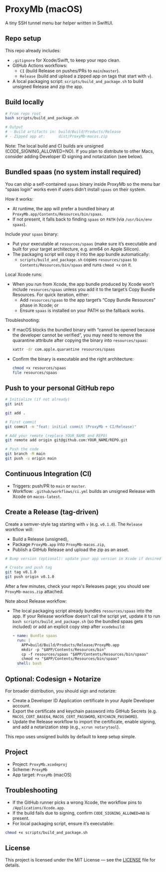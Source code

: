 # ProxyMb (macOS)

A tiny SSH tunnel menu bar helper written in SwiftUI.

## Repo setup

This repo already includes:
- `.gitignore` for Xcode/Swift, to keep your repo clean.
- GitHub Actions workflows:
  - `CI` (build Release on pushes/PRs to `main`/`master`).
  - `Release` (build and upload a zipped app on tags that start with `v`).
- A local packaging script: `scripts/build_and_package.sh` to build unsigned Release and zip the app.

## Build locally

```bash
# From repo root
bash scripts/build_and_package.sh

# Output
# - Build artifacts in: build/Build/Products/Release
# - Zipped app at:      dist/ProxyMb-macos.zip
```

Note: The local build and CI builds are unsigned (CODE_SIGNING_ALLOWED=NO). If you plan to distribute to other Macs, consider adding Developer ID signing and notarization (see below).

## Bundled spaas (no system install required)

You can ship a self-contained `spaas` binary inside ProxyMb so the menu bar “spaas login” works even if users didn’t install `spaas` on their system.

How it works:
- At runtime, the app will prefer a bundled binary at `ProxyMb.app/Contents/Resources/bin/spaas`.
- If not present, it falls back to finding `spaas` on `PATH` (via `/usr/bin/env spaas`).

Include your `spaas` binary:
- Put your executable at `resources/spaas` (make sure it’s executable and built for your target architecture, e.g. arm64 on Apple Silicon).
- The packaging script will copy it into the app bundle automatically:
  - `scripts/build_and_package.sh` copies `resources/spaas` to `Contents/Resources/bin/spaas` and runs `chmod +x` on it.

Local Xcode runs:
- When you run from Xcode, the app bundle produced by Xcode won’t include `resources/spaas` unless you add it to the target’s Copy Bundle Resources. For quick iteration, either:
  - Add `resources/spaas` to the app target’s “Copy Bundle Resources” phase in Xcode; or
  - Ensure `spaas` is installed on your PATH so the fallback works.

Troubleshooting:
- If macOS blocks the bundled binary with “cannot be opened because the developer cannot be verified”, you may need to remove the quarantine attribute after copying the binary into `resources/spaas`:
  ```bash
  xattr -dr com.apple.quarantine resources/spaas
  ```
- Confirm the binary is executable and the right architecture:
  ```bash
  chmod +x resources/spaas
  file resources/spaas
  ```

## Push to your personal GitHub repo

```bash
# Initialize (if not already)
git init

git add .

# First commit
git commit -m "feat: initial commit (ProxyMb + CI/Release)"

# Add your remote (replace YOUR_NAME and REPO)
git remote add origin git@github.com:YOUR_NAME/REPO.git

# Push the code
git branch -M main
git push -u origin main
```

## Continuous Integration (CI)
- Triggers: push/PR to `main` or `master`.
- Workflow: `.github/workflows/ci.yml` builds an unsigned Release with Xcode on `macos-latest`.

## Create a Release (tag-driven)
Create a semver-style tag starting with `v` (e.g. `v0.1.0`). The `Release` workflow will:
- Build a Release (unsigned),
- Package `ProxyMb.app` into `ProxyMb-macos.zip`,
- Publish a GitHub Release and upload the zip as an asset.

```bash
# Bump version (optional): update your app version in Xcode if desired

# Create and push tag
git tag v0.1.0
git push origin v0.1.0
```

After a few minutes, check your repo's Releases page; you should see `ProxyMb-macos.zip` attached.

Note about Release workflow:
- The local packaging script already bundles `resources/spaas` into the app. If your Release workflow doesn’t call the script yet, update it to run `bash scripts/build_and_package.sh` (so the bundled spaas gets included) or add an explicit copy step after `xcodebuild`:
  ```yaml
  - name: Bundle spaas
    run: |
      APP=build/Build/Products/Release/ProxyMb.app
      mkdir -p "$APP/Contents/Resources/bin"
      cp -f resources/spaas "$APP/Contents/Resources/bin/spaas"
      chmod +x "$APP/Contents/Resources/bin/spaas"
    shell: bash
  ```

## Optional: Codesign + Notarize
For broader distribution, you should sign and notarize:
- Create a Developer ID Application certificate in your Apple Developer account.
- Export the certificate and keychain password into GitHub Secrets (e.g. `MACOS_CERT_BASE64`, `MACOS_CERT_PASSWORD`, `KEYCHAIN_PASSWORD`).
- Update the Release workflow to import the certificate, enable signing, and add a notarization step (e.g., `xcrun notarytool`).

This repo uses unsigned builds by default to keep setup simple.

## Project
- Project: `ProxyMb.xcodeproj`
- Scheme: `ProxyMb`
- App target: `ProxyMb` (macOS)

## Troubleshooting
- If the GitHub runner picks a wrong Xcode, the workflow pins to `/Applications/Xcode.app`.
- If the build fails due to signing, confirm `CODE_SIGNING_ALLOWED=NO` is present.
- For local packaging script, ensure it’s executable:

```bash
chmod +x scripts/build_and_package.sh
```

## License

This project is licensed under the MIT License — see the [LICENSE](LICENSE) file for details.
